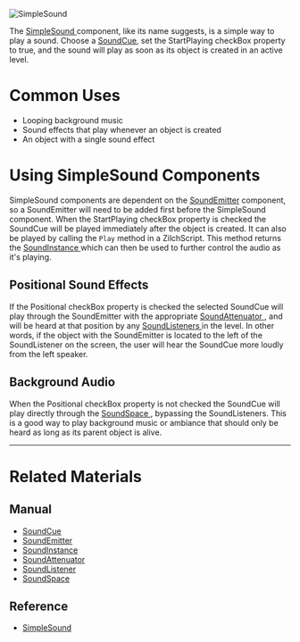 


![SimpleSound](https://media.githubusercontent.com/media/zeroengineteam/ZeroFiles/master/doc_files/47916.png)


The [ SimpleSound ](https://github.com/ArendDanielek/ZeroDocsTest/blob/master/code_reference/class_reference/simplesound.markdown) component, like its name suggests, is a simple way to play a sound. Choose a [SoundCue](https://github.com/ArendDanielek/ZeroDocsTest/blob/master/zero_editor_documentation/zeromanual/audio/soundcue.markdown), set the StartPlaying checkBox property to true, and the sound will play as soon as its object is created in an active level. 

 # Common Uses

- Looping background music 
- Sound effects that play whenever an object is created 
- An object with a single sound effect 

 # Using SimpleSound Components

SimpleSound components are dependent on the [SoundEmitter](https://github.com/ArendDanielek/ZeroDocsTest/blob/master/zero_editor_documentation/zeromanual/audio/soundemitter.markdown) component, so a SoundEmitter will need to be added first before the SimpleSound component. When the StartPlaying checkBox property is checked the SoundCue will be played immediately after the object is created. It can also be played by calling the `Play` method in a ZilchScript. This method returns the [SoundInstance ](https://github.com/ArendDanielek/ZeroDocsTest/blob/master/zero_editor_documentation/zeromanual/audio/soundinstance.markdown) which can then be used to further control the audio as it's playing.

 ## Positional Sound Effects

If the Positional checkBox property is checked the selected SoundCue will play through the SoundEmitter with the appropriate [SoundAttenuator ](https://github.com/ArendDanielek/ZeroDocsTest/blob/master/zero_editor_documentation/zeromanual/audio/soundattenuator.markdown), and will be heard at that position by any [SoundListeners ](https://github.com/ArendDanielek/ZeroDocsTest/blob/master/zero_editor_documentation/zeromanual/audio/soundlistener.markdown) in the level. In other words, if the object with the SoundEmitter is located to the left of the SoundListener on the screen, the user will hear the SoundCue more loudly from the left speaker. 

 ## Background Audio

When the Positional checkBox property is not checked the SoundCue will play directly through the [SoundSpace ](https://github.com/ArendDanielek/ZeroDocsTest/blob/master/zero_editor_documentation/zeromanual/audio/soundspace.markdown), bypassing the SoundListeners. This is a good way to play background music or ambiance that should only be heard as long as its parent object is alive. 

---
 # Related Materials

 ## Manual

- [SoundCue ](https://github.com/ArendDanielek/ZeroDocsTest/blob/master/zero_editor_documentation/zeromanual/audio/soundcue.markdown)
- [SoundEmitter ](https://github.com/ArendDanielek/ZeroDocsTest/blob/master/zero_editor_documentation/zeromanual/audio/soundemitter.markdown)
- [SoundInstance ](https://github.com/ArendDanielek/ZeroDocsTest/blob/master/zero_editor_documentation/zeromanual/audio/soundinstance.markdown)
- [SoundAttenuator ](https://github.com/ArendDanielek/ZeroDocsTest/blob/master/zero_editor_documentation/zeromanual/audio/soundattenuator.markdown)
- [SoundListener ](https://github.com/ArendDanielek/ZeroDocsTest/blob/master/zero_editor_documentation/zeromanual/audio/soundlistener.markdown)
- [SoundSpace ](https://github.com/ArendDanielek/ZeroDocsTest/blob/master/zero_editor_documentation/zeromanual/audio/soundspace.markdown)

 ## Reference

- [ SimpleSound ](https://github.com/ArendDanielek/ZeroDocsTest/blob/master/code_reference/class_reference/simplesound.markdown) 
  
  
  
  
  
  
  

 